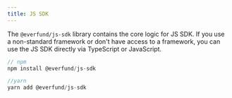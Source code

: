 ```yaml
---
title: JS SDK
---
```


The `@everfund/js-sdk` library contains the core logic for JS SDK. If you use a non-standard framework or don't have access to a framework, you can use the JS SDK directly via TypeScript or JavaScript.

```js
// npm
npm install @everfund/js-sdk

//yarn
yarn add @everfund/js-sdk
```
